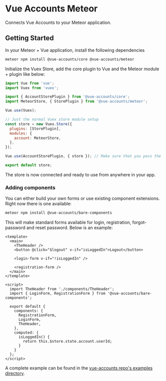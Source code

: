 # Vue Accounts Meteor

Connects Vue Accounts to your Meteor application.

## Getting Started

In your Meteor + Vue application, install the following dependencies

```bash
meteor npm install @vue-accounts/core @vue-accounts/meteor
```

Initialize the Vuex Store, add the core plugin to Vue and the Meteor module + 
plugin like below:

```javascript
import Vue from 'vue';
import Vuex from 'vuex';

import { AccountStorePlugin } from '@vue-accounts/core';
import MeteorStore, { StorePlugin } from '@vue-accounts/meteor';

Vue.use(Vuex);

// Just the normal Vuex store module setup
const store = new Vuex.Store({ 
  plugins: [StorePlugin], 
  modules: {
    account: MeteorStore, 
  },
});

Vue.use(AccountStorePlugin, { store }); // Make sure that you pass the store here

export default store;
```
The store is now connected and ready to use from anywhere in your app.

### Adding components
You can either build your own forms or use existing component extensions. Right now there is one available:

```bash
meteor npm install @vue-accounts/bare-components
```

This will make standard forms available for login, registration, forgot-password and reset password. 
Below is an example:

```vue
<template>
  <main>
    <TheHeader />
    <button @click="$logout" v-if="isLoggedIn">Logout</button>

    <login-form v-if="!isLoggedIn" />

    <registration-form />
  </main>
</template>

<script>
  import TheHeader from './components/TheHeader';
  import { LoginForm, RegistrationForm } from '@vue-accounts/bare-components';

  export default {
    components: {
      RegistrationForm,
      LoginForm,
      TheHeader,
    },
    computed: {
      isLoggedIn() {
        return this.$store.state.account.userId;
      }
    }
  };
</script>
```

A complete example can be found in the 
[vue-accounts repo's examples directory](https://github.com/chris-visser/vue-accounts/tree/master/examples/meteor-accounts).

